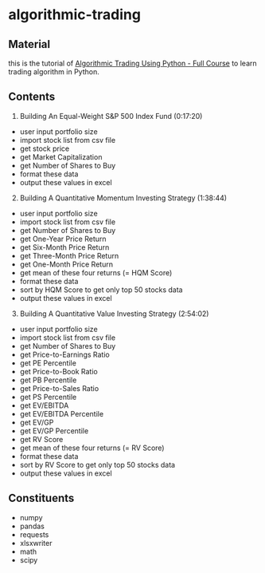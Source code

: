 # algorithmic-trading

## Material 
this is the tutorial of [Algorithmic Trading Using Python - Full Course](https://www.youtube.com/watch?v=xfzGZB4HhEE&t=1503s) to learn trading algorithm in Python.

## Contents
1. Building An Equal-Weight S&P 500 Index Fund (0:17:20)
  - user input portfolio size
  - import stock list from csv file
  - get stock price
  - get Market Capitalization
  - get Number of Shares to Buy
  - format these data
  - output these values in excel

2. Building A Quantitative Momentum Investing Strategy (1:38:44)
  - user input portfolio size
  - import stock list from csv file
  - get Number of Shares to Buy
  - get One-Year Price Return
  - get Six-Month Price Return
  - get Three-Month Price Return
  - get One-Month Price Return
  - get mean of these four returns (= HQM Score)
  - format these data
  - sort by HQM Score to get only top 50 stocks data
  - output these values in excel

3. Building A Quantitative Value Investing Strategy (2:54:02)
  - user input portfolio size
  - import stock list from csv file
  - get Number of Shares to Buy
  - get Price-to-Earnings Ratio
  - get PE Percentile
  - get Price-to-Book Ratio
  - get PB Percentile
  - get Price-to-Sales Ratio
  - get PS Percentile
  - get EV/EBITDA
  - get EV/EBITDA Percentile
  - get EV/GP
  - get EV/GP Percentile
  - get RV Score
  - get mean of these four returns (= RV Score)
  - format these data
  - sort by RV Score to get only top 50 stocks data
  - output these values in excel

## Constituents
* numpy
* pandas
* requests
* xlsxwriter
* math
* scipy

